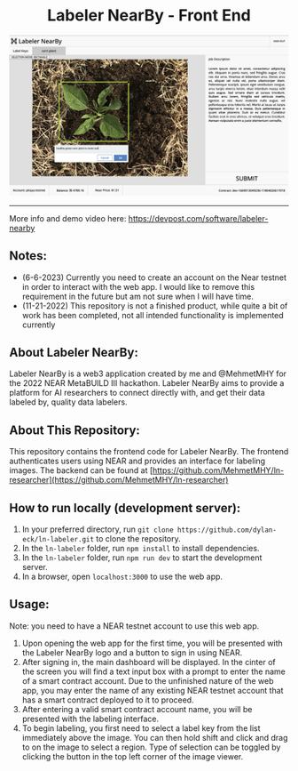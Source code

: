 <h1 align="center">Labeler NearBy - Front End</h1>

<div align="center">
    <img src="assets/label_workspace.png" width="800px"/>
</div>

---

More info and demo video here: https://devpost.com/software/labeler-nearby

## Notes:
- (6-6-2023) Currently you need to create an account on the Near testnet in order to interact with the web app. I would like to remove this requirement in the future but am not sure when I will have time.
- (11-21-2022) This repository is not a finished product, while quite a bit of work has been completed, not all intended functionality is implemented currently

## About Labeler NearBy:

Labeler NearBy is a web3 application created by me and @MehmetMHY for the 2022 NEAR MetaBUILD III hackathon. Labeler NearBy aims to provide a platform for AI researchers to connect directly with, and get their data labeled by, quality data labelers.

## About This Repository:

This repository contains the frontend code for Labeler NearBy. The frontend authenticates users using NEAR and provides an interface for labeling images. The backend can be found at [https://github.com/MehmetMHY/ln-researcher](https://github.com/MehmetMHY/ln-researcher)

## How to run locally (development server):

1. In your preferred directory, run `git clone https://github.com/dylan-eck/ln-labeler.git` to clone the repository.
2. In the `ln-labeler` folder, run `npm install` to install dependencies.
3. In the `ln-labeler` folder, run `npm run dev` to start the development server.
4. In a browser, open `localhost:3000` to use the web app.

## Usage:
Note: you need to have a NEAR testnet account to use this web app.

1. Upon opening the web app for the first time, you will be presented with the Labeler NearBy logo and a button to sign in using NEAR.
2. After signing in, the main dashboard will be displayed. In the cinter of the screen you will find a text input box with a prompt to enter the name of a smart contract account. Due to the unfinished nature of the web app, you may enter the name of any existing NEAR testnet account that has a smart contract deployed to it to proceed.
3. After entering a valid smart contract account name, you will be presented with the labeling interface.
4. To begin labeling, you first need to select a label key from the list immediately above the image. You can then hold shift and click and drag to on the image to select a region. Type of selection can be toggled by clicking the button in the top left corner of the image viewer.
